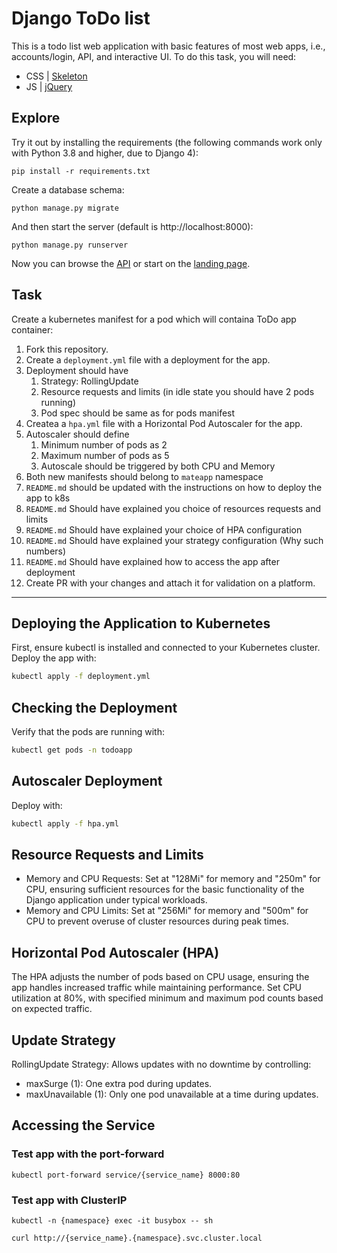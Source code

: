 # Django ToDo list

This is a todo list web application with basic features of most web apps, i.e., accounts/login, API, and interactive UI. To do this task, you will need:

- CSS | [Skeleton](http://getskeleton.com/)
- JS  | [jQuery](https://jquery.com/)

## Explore

Try it out by installing the requirements (the following commands work only with Python 3.8 and higher, due to Django 4):

```
pip install -r requirements.txt
```

Create a database schema:

```
python manage.py migrate
```

And then start the server (default is http://localhost:8000):

```
python manage.py runserver
```

Now you can browse the [API](http://localhost:8000/api/) or start on the [landing page](http://localhost:8000/).

## Task

Create a kubernetes manifest for a pod which will containa ToDo app container:

1. Fork this repository.
1. Create a `deployment.yml` file with a deployment for the app.
1. Deployment should have
    1. Strategy: RollingUpdate
    1. Resource requests and limits (in idle state you should have 2 pods running)
    1. Pod spec should be same as for pods manifest
1. Createa a `hpa.yml` file with a Horizontal Pod Autoscaler for the app.
1. Autoscaler should define
    1. Minimum number of pods as 2
    2. Maximum number of pods as 5
    3. Autoscale should be triggered by both CPU and Memory
1. Both new manifests should belong to `mateapp` namespace
1. `README.md` should be updated with the instructions on how to deploy the app to k8s
1. `README.md` Should have explained you choice of resources requests and limits
1. `README.md` Should have explained your choice of HPA configuration
1. `README.md` Should have explained your strategy configuration (Why such numbers)
1. `README.md` Should have explained how to access the app after deployment
1. Create PR with your changes and attach it for validation on a platform.


---

## Deploying the Application to Kubernetes
First, ensure kubectl is installed and connected to your Kubernetes cluster. Deploy the app with:
```bash
kubectl apply -f deployment.yml
```
## Checking the Deployment
Verify that the pods are running with:
```bash
kubectl get pods -n todoapp
```
## Autoscaler Deployment
Deploy with:
```bash
kubectl apply -f hpa.yml
```
## Resource Requests and Limits
 - Memory and CPU Requests: Set at "128Mi" for memory and "250m" for CPU, ensuring sufficient resources for the basic functionality of the Django application under typical workloads.
 - Memory and CPU Limits: Set at "256Mi" for memory and "500m" for CPU to prevent overuse of cluster resources during peak times.
## Horizontal Pod Autoscaler (HPA)
The HPA adjusts the number of pods based on CPU usage, ensuring the app handles increased traffic while maintaining performance. Set CPU utilization at 80%, with specified minimum and maximum pod counts based on expected traffic.

## Update Strategy
RollingUpdate Strategy: Allows updates with no downtime by controlling:

 - maxSurge (1): One extra pod during updates.
 - maxUnavailable (1): Only one pod unavailable at a time during updates.

## Accessing the Service
### Test app with the port-forward
```
kubectl port-forward service/{service_name} 8000:80
```

### Test app with ClusterIP
```
kubectl -n {namespace} exec -it busybox -- sh
```

```
curl http://{service_name}.{namespace}.svc.cluster.local
```